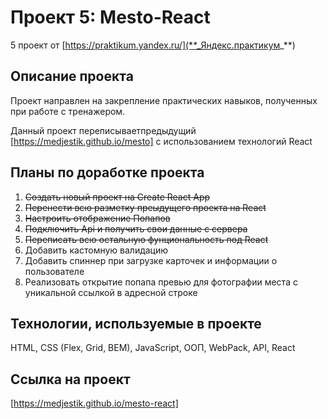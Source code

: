 # Проект 5: Mesto-React

5 проект от [https://praktikum.yandex.ru/](**_Яндекс.практикум_**)

## Описание проекта

Проект направлен на закрепление практических навыков, полученных при работе с тренажером.

Данный проект переписываетпредыдущий [https://medjestik.github.io/mesto] с использованием технологий React

## Планы по доработке проекта

1. ~~Создать новый проект на Create React App~~ 
2. ~~Перенести всю разметку преыдущего проекта на React~~
3. ~~Настроить отображение Попапов~~
4. ~~Подключить Api и получить свои данные с сервера~~
5. ~~Переписать всю остальную фунциональность под React~~
6. Добавить кастомную валидацию
7. Добавить спиннер при загрузке карточек и информации о пользователе
8. Реализовать открытие попапа превью для фотографии места с уникальной ссылкой в адресной строке

## Технологии, используемые в проекте

HTML, CSS (Flex, Grid, BEM), JavaScript, ООП, WebPack, API, React

## Ссылка на проект 
[https://medjestik.github.io/mesto-react]